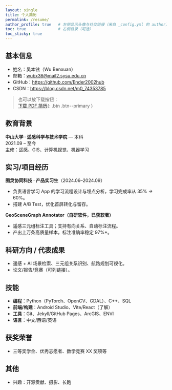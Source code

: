 ```yaml
---
layout: single
title: 个人简历
permalink: /resume/
author_profile: true   # 左侧显示头像与社交链接（来自 _config.yml 的 author）
toc: true              # 右侧目录（可选）
toc_sticky: true
---
```


## 基本信息
- 姓名：吴本铉（Wu Benxuan）
- 邮箱：<wubx36@mail2.sysu.edu.cn>
- GitHub：<https://github.com/Ender2002hub>
- CSDN：<https://blog.csdn.net/m0_74353785>

> 也可以放下载按钮：  
> [下载 PDF 简历](/assets/resume.pdf){: .btn .btn--primary }

## 教育背景
**中山大学 · 遥感科学与技术学院** — 本科  
2021.09 – 至今  
主修：遥感、GIS、计算机视觉、机器学习

## 实习/项目经历
**图灵协同科技 · 产品实习生**（2024.06–2024.09）  
- 负责语言学习 App 的学习流程设计与埋点分析，学习完成率从 35% → 60%。
- 搭建 A/B Test，优化首屏转化与留存。

**GeoSceneGraph Annotator（自研软件，已获软著）**  
- 遥感三元组标注工具；支持有向关系、自动标注流程。
- 产出上万条高质量样本，标注准确率稳定 97%+。

## 科研方向 / 代表成果
- 遥感 + AI 场景检索、三元组关系识别、航路规划可视化。
- 论文/报告/竞赛（可列链接）。

## 技能
- **编程**：Python（PyTorch、OpenCV、GDAL）、C++、SQL
- **前端/构建**：Android Studio、Vite/React（了解）
- **工具**：Git、Jekyll/GitHub Pages、ArcGIS、ENVI
- **语言**：中文/西语/英语

## 获奖荣誉
- 三等奖学金、优秀志愿者、数学竞赛 XX 奖项等

## 其他
- 兴趣：开源贡献、摄影、长跑
